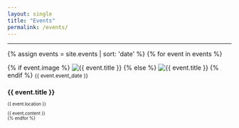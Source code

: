 ```yaml
---
layout: single
title: "Events"
permalink: /events/
---
```


---
{% assign events = site.events | sort: 'date' %}
{% for event in events %}
  <div class="feature__wrapper">
    <div class="feature__item">  
      <div class="archive__item">
        <div class="archive__item-teaser">
          {% if event.image %}
            <img src="{{ event.image | relative_url }}" alt="{{ event.title }}">
          {% else %}
            <img src="https://placehold.co/256?text=256x256+{{ event.title | url_encode }}" alt="{{ event.title }}">
          {% endif %}
          <small> {{ event.event_date }} <small/>
        </div>
        <div class="archive__item-body">
          <h2 class="archive__item-title no-toc">{{ event.title }}</h2> <p> {{ event.location }} <p/>
          <div class="archive__item-excerpt">
            {{ event.content }}
          </div>
        </div>
      </div>
    </div>
  </div>
{% endfor %}
